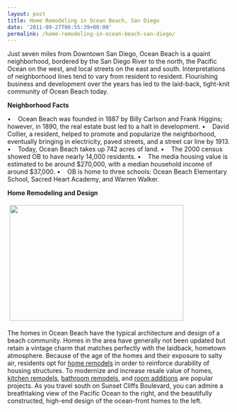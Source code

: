 ```yaml
---
layout: post
title: Home Remodeling in Ocean Beach, San Diego
date: '2011-09-27T06:55:39+00:00'
permalink: /home-remodeling-in-ocean-beach-san-diego/
---
```

Just seven miles from Downtown San Diego, Ocean Beach is a quaint neighborhood, bordered by the San Diego River to the north, the Pacific Ocean on the west, and local streets on the east and south. Interpretations of neighborhood lines tend to vary from resident to resident. Flourishing business and development over the years has led to the laid-back, tight-knit community of Ocean Beach today.

<strong>Neighborhood Facts</strong>

•    Ocean Beach was founded in 1887 by Billy Carlson and Frank Higgins; however, in 1890, the real estate bust led to a halt in development.
•    David Collier, a resident, helped to promote and popularize the neighborhood, eventually bringing in electricity, paved streets, and a street car line by 1913.
•    Today, Ocean Beach takes up 742 acres of land.
•    The 2000 census showed OB to have nearly 14,000 residents.
•    The media housing value is estimated to be around $270,000, with a median household income of around $37,000.
•    OB is home to three schools: Ocean Beach Elementary School, Sacred Heart Academy, and Warren Walker.

<strong>Home Remodeling and Design</strong>

<img class="alignright" style="margin: 5px;" src="http://www.murraylampert.com/images/gallery/ss/SecondStoryLaMesa.jpg" alt="" width="393" height="261" />

The homes in Ocean Beach have the typical architecture and design of a beach community. Homes in the area have generally not been updated but retain a vintage charm that matches perfectly with the laidback, hometown atmosphere. Because of the age of the homes and their exposure to salty air, residents opt for <a href="http://www.murraylampert.com/remodel/">home remodels</a> in order to reinforce durability of housing structures. To modernize and increase resale value of homes, <a href="http://www.murraylampert.com/san-diego-kitchen-remodeling-services/">kitchen remodels</a>, <a href="http://www.murraylampert.com/san-diego-bathroom-remodeling-services/">bathroom remodels</a>, and <a href="http://www.murraylampert.com/san-diego-room-additions/">room additions</a> are popular projects. As you travel south on Sunset Cliffs Boulevard, you can admire a breathtaking view of the Pacific Ocean to the right, and the beautifully constructed, high-end design of the ocean-front homes to the left.
